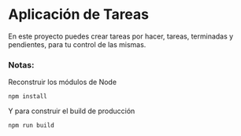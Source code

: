 # Aplicación de Tareas

En este proyecto puedes crear tareas por hacer, tareas, terminadas y pendientes, para tu control de las mismas.

### Notas:

Reconstruir los módulos de Node
````
npm install
````

Y para construir el build de producción
`````
npm run build
`````
